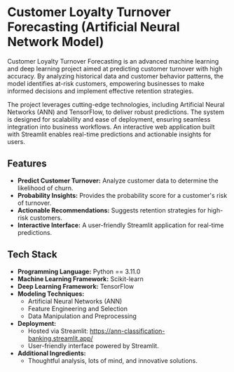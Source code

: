 # Customer Loyalty Turnover Forecasting (Artificial Neural Network Model) 

Customer Loyalty Turnover Forecasting is an advanced machine learning and deep learning project aimed at predicting customer turnover with high accuracy. By analyzing historical data and customer behavior patterns, the model identifies at-risk customers, empowering businesses to make informed decisions and implement effective retention strategies.

The project leverages cutting-edge technologies, including Artificial Neural Networks (ANN) and TensorFlow, to deliver robust predictions. The system is designed for scalability and ease of deployment, ensuring seamless integration into business workflows. An interactive web application built with Streamlit enables real-time predictions and actionable insights for users.

## Features
- **Predict Customer Turnover:** Analyze customer data to determine the likelihood of churn.
- **Probability Insights:** Provides the probability score for a customer's risk of turnover.
- **Actionable Recommendations:** Suggests retention strategies for high-risk customers.
- **Interactive Interface:** A user-friendly Streamlit application for real-time predictions.

## Tech Stack
- **Programming Language:** Python == 3.11.0
- **Machine Learning Framework:** Scikit-learn
- **Deep Learning Framework:** TensorFlow
- **Modeling Techniques:**
    - Artificial Neural Networks (ANN)
    - Feature Engineering and Selection
    - Data Manipulation and Preprocessing
- **Deployment:**
    - Hosted via Streamlit: https://ann-classification-banking.streamlit.app/
    - User-friendly interface powered by Streamlit.
- **Additional Ingredients:**
    - Thoughtful analysis, lots of mind, and innovative solutions.
